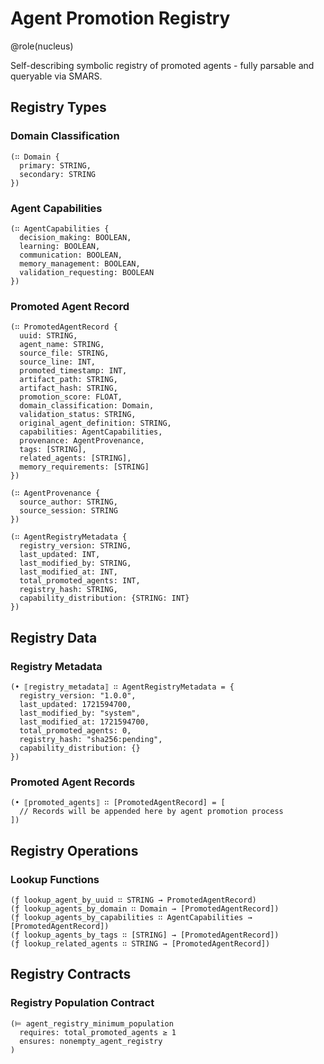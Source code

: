 # Agent Promotion Registry

@role(nucleus)

Self-describing symbolic registry of promoted agents - fully parsable and queryable via SMARS.

## Registry Types

### Domain Classification
```
(∷ Domain {
  primary: STRING,
  secondary: STRING
})
```

### Agent Capabilities
```
(∷ AgentCapabilities {
  decision_making: BOOLEAN,
  learning: BOOLEAN,
  communication: BOOLEAN,
  memory_management: BOOLEAN,
  validation_requesting: BOOLEAN
})
```

### Promoted Agent Record
```
(∷ PromotedAgentRecord {
  uuid: STRING,
  agent_name: STRING,
  source_file: STRING,
  source_line: INT,
  promoted_timestamp: INT,
  artifact_path: STRING,
  artifact_hash: STRING,
  promotion_score: FLOAT,
  domain_classification: Domain,
  validation_status: STRING,
  original_agent_definition: STRING,
  capabilities: AgentCapabilities,
  provenance: AgentProvenance,
  tags: [STRING],
  related_agents: [STRING],
  memory_requirements: [STRING]
})

(∷ AgentProvenance {
  source_author: STRING,
  source_session: STRING
})

(∷ AgentRegistryMetadata {
  registry_version: STRING,
  last_updated: INT,
  last_modified_by: STRING,
  last_modified_at: INT,
  total_promoted_agents: INT,
  registry_hash: STRING,
  capability_distribution: {STRING: INT}
})
```

## Registry Data

### Registry Metadata
```
(• ⟦registry_metadata⟧ ∷ AgentRegistryMetadata = {
  registry_version: "1.0.0",
  last_updated: 1721594700,
  last_modified_by: "system",
  last_modified_at: 1721594700,
  total_promoted_agents: 0,
  registry_hash: "sha256:pending",
  capability_distribution: {}
})
```

### Promoted Agent Records
```
(• ⟦promoted_agents⟧ ∷ [PromotedAgentRecord] = [
  // Records will be appended here by agent promotion process
])
```

## Registry Operations

### Lookup Functions
```
(ƒ lookup_agent_by_uuid ∷ STRING → PromotedAgentRecord)
(ƒ lookup_agents_by_domain ∷ Domain → [PromotedAgentRecord])
(ƒ lookup_agents_by_capabilities ∷ AgentCapabilities → [PromotedAgentRecord])
(ƒ lookup_agents_by_tags ∷ [STRING] → [PromotedAgentRecord])
(ƒ lookup_related_agents ∷ STRING → [PromotedAgentRecord])
```

## Registry Contracts

### Registry Population Contract
```
(⊨ agent_registry_minimum_population
  requires: total_promoted_agents ≥ 1
  ensures: nonempty_agent_registry
)
```